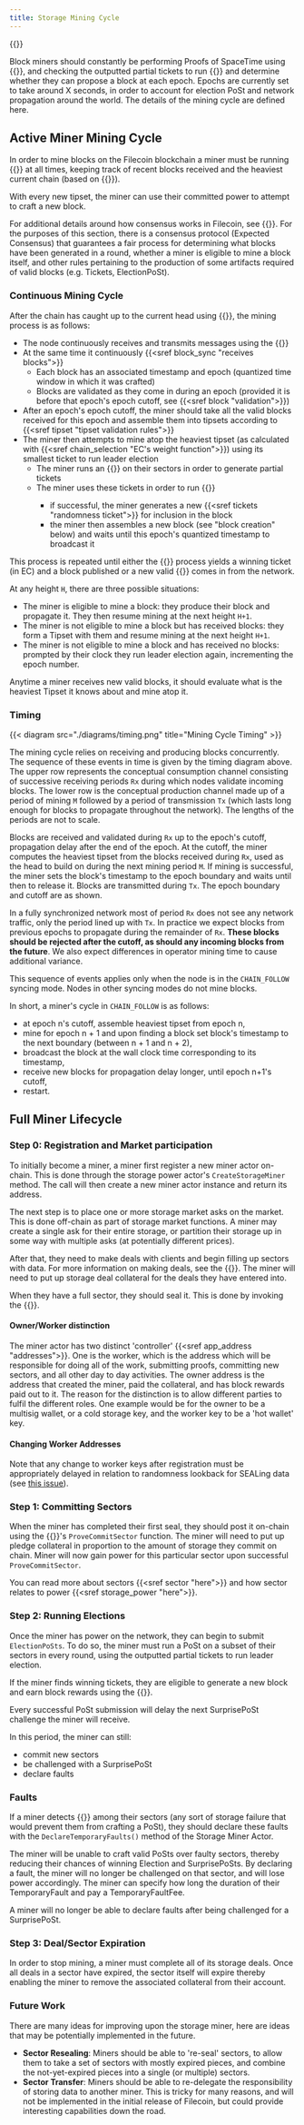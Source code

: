 ```yaml
---
title: Storage Mining Cycle
---
```

{{<label mining_cycle>}}

Block miners should constantly be performing Proofs of SpaceTime using {{<sref election_post>}}, and checking the outputted partial tickets to run {{<sref leader_election>}} and determine whether they can propose a block at each epoch. Epochs are currently set to take around X seconds, in order to account for election PoSt and network propagation around the world. The details of the mining cycle are defined here.

## Active Miner Mining Cycle

In order to mine blocks on the Filecoin blockchain a miner must be running {{<sref block_validation>}} at all times, keeping track of recent blocks received and the heaviest current chain (based on {{<sref expected_consensus>}}).

With every new tipset, the miner can use their committed power to attempt to craft a new block.

For additional details around how consensus works in Filecoin, see {{<sref expected_consensus>}}. For the purposes of this section, there is a consensus protocol (Expected Consensus) that guarantees a fair process for determining what blocks have been generated in a round, whether a miner is eligible to mine a block itself, and other rules pertaining to the production of some artifacts required of valid blocks (e.g. Tickets, ElectionPoSt).

### Continuous Mining Cycle

After the chain has caught up to the current head using {{<sref chain_sync>}}, the mining process is as follows:

- The node continuously receives and transmits messages using the {{<sref message_syncer>}}
- At the same time it continuously {{<sref block_sync "receives blocks">}}
    - Each block has an associated timestamp and epoch (quantized time window in which it was crafted)
    - Blocks are validated as they come in during an epoch (provided it is before that epoch's epoch cutoff, see {{<sref block "validation">}})
- After an epoch's epoch cutoff, the miner should take all the valid blocks received for this epoch and assemble them into tipsets according to {{<sref tipset "tipset validation rules">}}
- The miner then attempts to mine atop the heaviest tipset (as calculated with {{<sref chain_selection "EC's weight function">}}) using its smallest ticket to run leader election
    - The miner runs an {{<sref election_post>}} on their sectors in order to generate partial tickets
    - The miner uses these tickets in order to run {{<sref leader_election>}}
        - if successful, the miner generates a new {{<sref tickets "randomness ticket">}} for inclusion in the block
        - the miner then assembles a new block (see "block creation" below) and waits until this epoch's quantized timestamp to broadcast it 

This process is repeated until either the {{<sref election_post>}} process yields a winning ticket (in EC) and a block published or a new valid {{<sref tipset>}} comes in from the network.

At any height `H`, there are three possible situations:

- The miner is eligible to mine a block: they produce their block and propagate it. They then resume mining at the next height `H+1`.
- The miner is not eligible to mine a block but has received blocks: they form a Tipset with them and resume mining at the next height `H+1`.
- The miner is not eligible to mine a block and has received no blocks: prompted by their clock they run leader election again, incrementing the epoch number.

Anytime a miner receives new valid blocks, it should evaluate what is the heaviest Tipset it knows about and mine atop it.

### Timing

{{< diagram src="./diagrams/timing.png" title="Mining Cycle Timing" >}}

The mining cycle relies on receiving and producing blocks concurrently.  The sequence of these events in time is given by the timing diagram above.  The upper row represents the conceptual consumption channel consisting of successive receiving periods `Rx` during which nodes validate incoming blocks. The lower row is the conceptual production channel made up of a period of mining `M` followed by a period of transmission `Tx` (which lasts long enough for blocks to propagate throughout the network).  The lengths of the periods are not to scale.

Blocks are received and validated during `Rx` up to the epoch's cutoff, propagation delay after the end of the epoch. At the cutoff, the miner computes the heaviest tipset from the blocks received during `Rx`, used as the head to build on during the next mining period `M`.  If mining is successful, the miner sets the block's timestamp to the epoch boundary and waits until then to release it. Blocks are transmitted during `Tx`.  The epoch boundary and cutoff are as shown.

In a fully synchronized network most of period `Rx` does not see any network traffic, only the period lined up with `Tx`.  In practice we expect blocks from previous epochs to propagate during the remainder of `Rx`. **These blocks should be rejected after the cutoff, as should any incoming blocks from the future**.  We also expect differences in operator mining time to cause additional variance.

This sequence of events applies only when the node is in the `CHAIN_FOLLOW` syncing mode.  Nodes in other syncing modes do not mine blocks.

In short, a miner's cycle in `CHAIN_FOLLOW` is as follows:

- at epoch n's cutoff, assemble heaviest tipset from epoch n,
- mine for epoch n + 1 and upon finding a block set block's timestamp to the next boundary (between n + 1 and n + 2),
- broadcast the block at the wall clock time corresponding to its timestamp,
- receive new blocks for propagation delay longer, until epoch n+1's cutoff,
- restart.

## Full Miner Lifecycle

### Step 0: Registration and Market participation

To initially become a miner, a miner first register a new miner actor on-chain. This is done through the storage power actor's `CreateStorageMiner` method. The call will then create a new miner actor instance and return its address.

The next step is to place one or more storage market asks on the market. This is done off-chain as part of storage market functions. A miner may create a single ask for their entire storage, or partition their storage up in some way with multiple asks (at potentially different prices).

After that, they need to make deals with clients and begin filling up sectors with data. For more information on making deals, see the {{<sref storage_market>}}. The miner will need to put up storage deal collateral for the deals they have entered into.

When they have a full sector, they should seal it. This is done by invoking the {{<sref sector_sealer>}}.

#### Owner/Worker distinction

The miner actor has two distinct 'controller' {{<sref app_address "addresses">}}. One is the worker, which is the address which will be responsible for doing all of the work, submitting proofs, committing new sectors, and all other day to day activities. The owner address is the address that created the miner, paid the collateral, and has block rewards paid out to it. The reason for the distinction is to allow different parties to fulfil the different roles. One example would be for the owner to be a multisig wallet, or a cold storage key, and the worker key to be a 'hot wallet' key.

#### Changing Worker Addresses

Note that any change to worker keys after registration must be appropriately delayed in relation to randomness lookback for SEALing data (see [this issue](https://github.com/filecoin-project/specs/issues/415)).

### Step 1: Committing Sectors

When the miner has completed their first seal, they should post it on-chain using the {{<sref storage_miner_actor>}}'s `ProveCommitSector` function. The miner will need to put up pledge collateral in proportion to the amount of storage they commit on chain. Miner will now gain power for this particular sector upon successful `ProveCommitSector`.

You can read more about sectors {{<sref sector "here">}} and how sector relates to power {{<sref storage_power "here">}}.

### Step 2: Running Elections

Once the miner has power on the network, they can begin to submit `ElectionPoSts`. To do so, the miner must run a PoSt on a subset of their sectors in every round, using the outputted partial tickets to run leader election.

If the miner finds winning tickets, they are eligible to generate a new block and earn block rewards using the {{<sref block_producer>}}.

Every successful PoSt submission will delay the next SurprisePoSt challenge the miner will receive.

In this period, the miner can still:

- commit new sectors
- be challenged with a SurprisePoSt
- declare faults

### Faults

If a miner detects {{<sref storage_faults>}} among their sectors (any sort of storage failure that would prevent them from crafting a PoSt), they should declare these faults with the `DeclareTemporaryFaults()` method of the Storage Miner Actor. 

The miner will be unable to craft valid PoSts over faulty sectors, thereby reducing their chances of winning Election and SurprisePoSts. By declaring a fault, the miner will no longer be challenged on that sector, and will lose power accordingly. The miner can specify how long the duration of their TemporaryFault and pay a TemporaryFaultFee.

A miner will no longer be able to declare faults after being challenged for a SurprisePoSt.

### Step 3: Deal/Sector Expiration

In order to stop mining, a miner must complete all of its storage deals. Once all deals in a sector have expired, the sector itself will expire thereby enabling the miner to remove the associated collateral from their account.

### Future Work

There are many ideas for improving upon the storage miner, here are ideas that may be potentially implemented in the future.

- **Sector Resealing**: Miners should be able to 're-seal' sectors, to allow them to take a set of sectors with mostly expired pieces, and combine the not-yet-expired pieces into a single (or multiple) sectors.
- **Sector Transfer**: Miners should be able to re-delegate the responsibility of storing data to another miner. This is tricky for many reasons, and will not be implemented in the initial release of Filecoin, but could provide interesting capabilities down the road.
